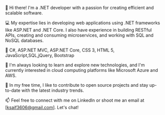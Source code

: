 👋 Hi there! I'm a .NET developer with a passion for creating efficient and scalable software.

💻 My expertise lies in developing web applications using .NET frameworks like ASP.NET and .NET Core. I also have experience in building RESTful APIs, creating and consuming microservices, and working with SQL and NoSQL databases.

💪 C#, ASP.NET MVC, ASP.NET Core, CSS 3, HTML 5, JavaScript,SQL,jQuery, Bootstrap

🚀 I'm always looking to learn and explore new technologies, and I'm currently interested in cloud computing platforms like Microsoft Azure and AWS.

🌱 In my free time, I like to contribute to open source projects and stay up-to-date with the latest industry trends.

📫 Feel free to connect with me on LinkedIn or shoot me an email at [ksaif3606@gmail.com]. Let's chat! 
<!---
khansaif7887/khansaif7887 is a ✨ special ✨ repository because its `README.md` (this file) appears on your GitHub profile.
You can click the Preview link to take a look at your changes.
--->
